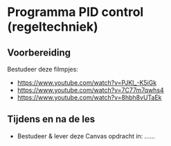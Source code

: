 # Programma PID control (regeltechniek)

## Voorbereiding
Bestudeer deze filmpjes:
- https://www.youtube.com/watch?v=PJKI_-K5iGk<br>
- https://www.youtube.com/watch?v=7C77m7qwhs4<br>
- https://www.youtube.com/watch?v=8hbh8vUTaEk<br>
  
## Tijdens en na de les
- Bestudeer & lever deze Canvas opdracht in: ......
